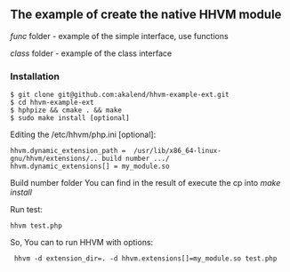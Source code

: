 ## The example of create the native HHVM module

*func*  folder - example of the simple interface, use functions

*class* folder - example of the class interface

### Installation

	$ git clone git@github.com:akalend/hhvm-example-ext.git
	$ cd hhvm-example-ext
	$ hphpize && cmake . && make
	$ sudo make install [optional]

Editing the /etc/hhvm/php.ini [optional]:

	hhvm.dynamic_extension_path =  /usr/lib/x86_64-linux-gnu/hhvm/extensions/.. build number .../
	hhvm.dynamic_extensions[] = my_module.so

Build number folder You can find in the result of execute the cp into *make install*
 
Run test:
	
	hhvm test.php


So, You can to run HHVM with options:
	
	 hhvm -d extension_dir=. -d hhvm.extensions[]=my_module.so test.php